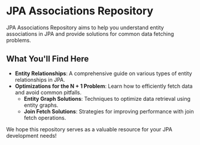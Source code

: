 # JPA Associations Repository

JPA Associations Repository aims to help you understand entity associations in JPA and provide solutions for common data fetching problems.

## What You'll Find Here

- **Entity Relationships**: A comprehensive guide on various types of entity relationships in JPA.
- **Optimizations for the N + 1 Problem**: Learn how to efficiently fetch data and avoid common pitfalls.
    - **Entity Graph Solutions**: Techniques to optimize data retrieval using entity graphs.
    - **Join Fetch Solutions**: Strategies for improving performance with join fetch operations.

We hope this repository serves as a valuable resource for your JPA development needs!

